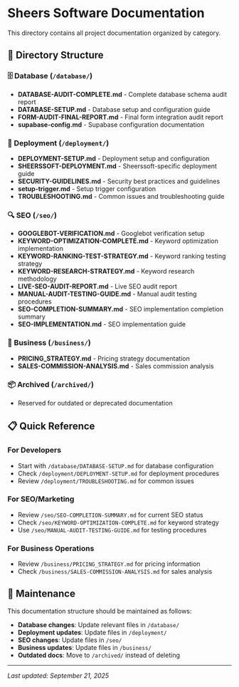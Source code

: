 # Sheers Software Documentation

This directory contains all project documentation organized by category.

## 📁 Directory Structure

### 🗄️ Database (`/database/`)
- **DATABASE-AUDIT-COMPLETE.md** - Complete database schema audit report
- **DATABASE-SETUP.md** - Database setup and configuration guide
- **FORM-AUDIT-FINAL-REPORT.md** - Final form integration audit report
- **supabase-config.md** - Supabase configuration documentation

### 🚀 Deployment (`/deployment/`)
- **DEPLOYMENT-SETUP.md** - Deployment setup and configuration
- **SHEERSSOFT-DEPLOYMENT.md** - Sheerssoft-specific deployment guide
- **SECURITY-GUIDELINES.md** - Security best practices and guidelines
- **setup-trigger.md** - Setup trigger configuration
- **TROUBLESHOOTING.md** - Common issues and troubleshooting guide

### 🔍 SEO (`/seo/`)
- **GOOGLEBOT-VERIFICATION.md** - Googlebot verification setup
- **KEYWORD-OPTIMIZATION-COMPLETE.md** - Keyword optimization implementation
- **KEYWORD-RANKING-TEST-STRATEGY.md** - Keyword ranking testing strategy
- **KEYWORD-RESEARCH-STRATEGY.md** - Keyword research methodology
- **LIVE-SEO-AUDIT-REPORT.md** - Live SEO audit report
- **MANUAL-AUDIT-TESTING-GUIDE.md** - Manual audit testing procedures
- **SEO-COMPLETION-SUMMARY.md** - SEO implementation completion summary
- **SEO-IMPLEMENTATION.md** - SEO implementation guide

### 💼 Business (`/business/`)
- **PRICING_STRATEGY.md** - Pricing strategy documentation
- **SALES-COMMISSION-ANALYSIS.md** - Sales commission analysis

### 📦 Archived (`/archived/`)
- Reserved for outdated or deprecated documentation

## 📋 Quick Reference

### For Developers
- Start with `/database/DATABASE-SETUP.md` for database configuration
- Check `/deployment/DEPLOYMENT-SETUP.md` for deployment procedures
- Review `/deployment/TROUBLESHOOTING.md` for common issues

### For SEO/Marketing
- Review `/seo/SEO-COMPLETION-SUMMARY.md` for current SEO status
- Check `/seo/KEYWORD-OPTIMIZATION-COMPLETE.md` for keyword strategy
- Use `/seo/MANUAL-AUDIT-TESTING-GUIDE.md` for testing procedures

### For Business Operations
- Review `/business/PRICING_STRATEGY.md` for pricing information
- Check `/business/SALES-COMMISSION-ANALYSIS.md` for sales analysis

## 🔄 Maintenance

This documentation structure should be maintained as follows:
- **Database changes**: Update relevant files in `/database/`
- **Deployment updates**: Update files in `/deployment/`
- **SEO changes**: Update files in `/seo/`
- **Business updates**: Update files in `/business/`
- **Outdated docs**: Move to `/archived/` instead of deleting

---
*Last updated: September 21, 2025*
